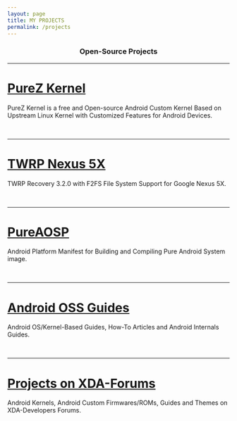 ```yaml
---
layout: page
title: MY PROJECTS
permalink: /projects
---
```


<h3 align="center">Open-Source Projects</h3>

---

<h1><a href="https://zawzaww.github.io/projects/purez-kernel">PureZ Kernel</a></h1>
<p>PureZ Kernel is a free and Open-source Android Custom Kernel Based on Upstream Linux Kernel with Customized Features for Android Devices.</p>
<br>

---

<h1><a href="https://zawzaww.github.io/projects/twrp-recovery-bullhead">TWRP Nexus 5X</a></h1>
<p>TWRP Recovery 3.2.0 with F2FS File System Support for Google Nexus 5X.</p>
<br>

---

<h1><a href="https://github.com/zawzaww/aosp-android">PureAOSP</a></h1>
<p>Android Platform Manifest for Building and Compiling Pure Android System image.</p>
<br>

---

<h1><a href="https://zawzaww.github.io/projects/androidoss-guides">Android OSS Guides</a></h1>
<p>Android OS/Kernel-Based Guides, How-To Articles and Android Internals Guides.</p>
<br>

---

<h1><a href="https://zawzaww.github.io/projects/xda-threads-works">Projects on XDA-Forums</a></h1>
<p>Android Kernels, Android Custom Firmwares/ROMs, Guides and Themes on XDA-Developers Forums.</p>
